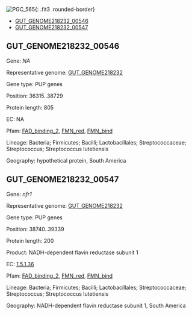![PGC_565](../static/images/Clusters_figure/PGC_565.jpg){: .fit3 .rounded-border}

<ul id="myTab" class="nav nav-tabs">
  <li class="active">
        <a href="#tab1" data-toggle="tab">GUT_GENOME218232_00546</a>
  </li>
<li><a href="#tab2" data-toggle="tab">GUT_GENOME218232_00547</a></li>
</ul>

<div id="myTabContent" class="tab-content">
  <div class="tab-pane fade in active" id="tab1">

<h2 id="GUT_GENOME218232_00546">GUT_GENOME218232_00546</h2>
<p>Gene: <em>NA</em>
<p>Representative genome: <a href="https://www.ebi.ac.uk/metagenomics/genomes/MGYG-HGUT-00088">GUT_GENOME218232</a></p>
<p>Gene type: PUP genes</p>
<p>Position: 36315..38729</p>
<p>Protein length: 805</p>
<p>EC: NA</p>
<p>Pfam: <a href="http://pfam.xfam.org/family/FAD_binding_2">FAD_binding_2</a>, <a href="http://pfam.xfam.org/family/FMN_red">FMN_red</a>, <a href="http://pfam.xfam.org/family/FMN_bind">FMN_bind</a></p>
<p>Lineage: Bacteria; Firmicutes; Bacilli; Lactobacillales; Streptococcaceae; Streptococcus; Streptococcus lutetiensis</p>
<p>Geography: hypothetical protein, South America</p>
  </div>

  <div class="tab-pane fade" id="tab2">

<h2 id="GUT_GENOME218232_00547">GUT_GENOME218232_00547</h2>
<p>Gene: <em>nfr1</em></p>
<p>Representative genome: <a href="https://www.ebi.ac.uk/metagenomics/genomes/MGYG-HGUT-00088">GUT_GENOME218232</a></p>
<p>Gene type: PUP genes</p>
<p>Position: 38740..39339</p>
<p>Protein length: 200</p>
<p>Product: NADH-dependent flavin reductase subunit 1</p>
<p>EC: <a href="https://www.brenda-enzymes.org/enzyme.php?ecno=1.5.1.36">1.5.1.36</a></p>
<p>Pfam: <a href="http://pfam.xfam.org/family/FAD_binding_2">FAD_binding_2</a>, <a href="http://pfam.xfam.org/family/FMN_red">FMN_red</a>, <a href="http://pfam.xfam.org/family/FMN_bind">FMN_bind</a></p>
<p>Lineage: Bacteria; Firmicutes; Bacilli; Lactobacillales; Streptococcaceae; Streptococcus; Streptococcus lutetiensis</p>
<p>Geography: NADH-dependent flavin reductase subunit 1, South America</p>

  </div>
</div>
